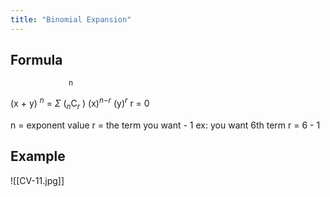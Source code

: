 ```yaml
---
title: "Binomial Expansion"
---
```

## Formula

				 n
(x + y) $^n$ = $\Sigma$ ($_n$C$_r$ ) (x)$^n$$^-$$^r$ (y)$^r$ 
				r = 0

n = exponent value 
r = the term you want - 1
ex: you want 6th term
r = 6 - 1

## Example

![[CV-11.jpg]]